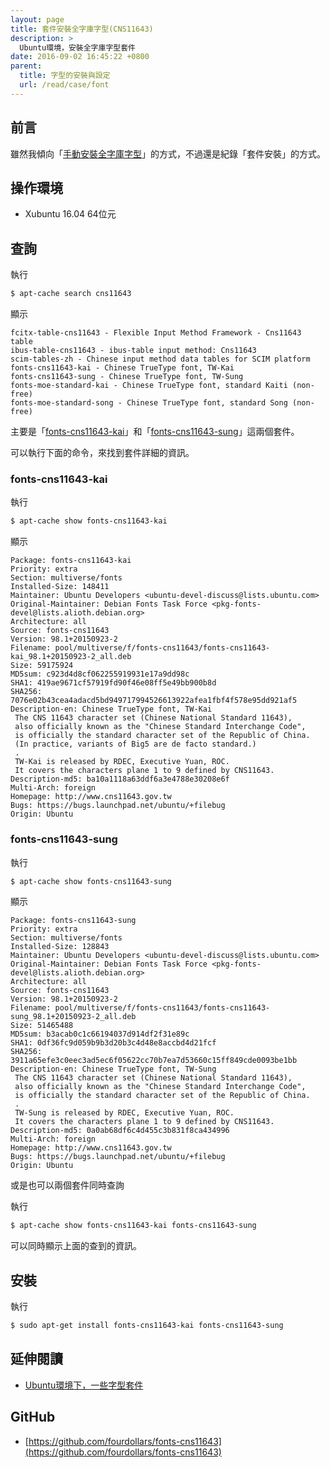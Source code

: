 ```yaml
---
layout: page
title: 套件安裝全字庫字型(CNS11643)
description: >
  Ubuntu環境，安裝全字庫字型套件
date: 2016-09-02 16:45:22 +0800
parent:
  title: 字型的安裝與設定
  url: /read/case/font
---
```


## 前言

雖然我傾向「[手動安裝全字庫字型](/book-ubuntu-qna/read/case/font/cns11643/install.html)」的方式，不過還是紀錄「套件安裝」的方式。

## 操作環境

* Xubuntu 16.04 64位元


## 查詢

執行

``` sh
$ apt-cache search cns11643
```

顯示

```
fcitx-table-cns11643 - Flexible Input Method Framework - Cns11643 table
ibus-table-cns11643 - ibus-table input method: Cns11643
scim-tables-zh - Chinese input method data tables for SCIM platform
fonts-cns11643-kai - Chinese TrueType font, TW-Kai
fonts-cns11643-sung - Chinese TrueType font, TW-Sung
fonts-moe-standard-kai - Chinese TrueType font, standard Kaiti (non-free)
fonts-moe-standard-song - Chinese TrueType font, standard Song (non-free)
```

主要是「[fonts-cns11643-kai](http://packages.ubuntu.com/xenial/fonts-cns11643-kai)」和「[fonts-cns11643-sung](http://packages.ubuntu.com/xenial/fonts-cns11643-sung)」這兩個套件。

可以執行下面的命令，來找到套件詳細的資訊。

### fonts-cns11643-kai

執行

``` sh
$ apt-cache show fonts-cns11643-kai
```

顯示

```
Package: fonts-cns11643-kai
Priority: extra
Section: multiverse/fonts
Installed-Size: 148411
Maintainer: Ubuntu Developers <ubuntu-devel-discuss@lists.ubuntu.com>
Original-Maintainer: Debian Fonts Task Force <pkg-fonts-devel@lists.alioth.debian.org>
Architecture: all
Source: fonts-cns11643
Version: 98.1+20150923-2
Filename: pool/multiverse/f/fonts-cns11643/fonts-cns11643-kai_98.1+20150923-2_all.deb
Size: 59175924
MD5sum: c923d4d8cf062255919931e17a9dd98c
SHA1: 419ae9671cf57919fd90f46e08ff5e49bb900b8d
SHA256: 7076e02b43cea4adacd5bd949717994526613922afea1fbf4f578e95dd921af5
Description-en: Chinese TrueType font, TW-Kai
 The CNS 11643 character set (Chinese National Standard 11643),
 also officially known as the "Chinese Standard Interchange Code",
 is officially the standard character set of the Republic of China.
 (In practice, variants of Big5 are de facto standard.)
 .
 TW-Kai is released by RDEC, Executive Yuan, ROC.
 It covers the characters plane 1 to 9 defined by CNS11643.
Description-md5: ba10a1118a63ddf6a3e4788e30208e6f
Multi-Arch: foreign
Homepage: http://www.cns11643.gov.tw
Bugs: https://bugs.launchpad.net/ubuntu/+filebug
Origin: Ubuntu

```

### fonts-cns11643-sung

執行

``` sh
$ apt-cache show fonts-cns11643-sung
```

顯示

```
Package: fonts-cns11643-sung
Priority: extra
Section: multiverse/fonts
Installed-Size: 128843
Maintainer: Ubuntu Developers <ubuntu-devel-discuss@lists.ubuntu.com>
Original-Maintainer: Debian Fonts Task Force <pkg-fonts-devel@lists.alioth.debian.org>
Architecture: all
Source: fonts-cns11643
Version: 98.1+20150923-2
Filename: pool/multiverse/f/fonts-cns11643/fonts-cns11643-sung_98.1+20150923-2_all.deb
Size: 51465488
MD5sum: b3acab0c1c66194037d914df2f31e89c
SHA1: 0df36fc9d059b9b3d20b3c4d48e8accbd4d21fcf
SHA256: 3911a65efe3c0eec3ad5ec6f05622cc70b7ea7d53660c15ff849cde0093be1bb
Description-en: Chinese TrueType font, TW-Sung
 The CNS 11643 character set (Chinese National Standard 11643),
 also officially known as the "Chinese Standard Interchange Code",
 is officially the standard character set of the Republic of China.
 .
 TW-Sung is released by RDEC, Executive Yuan, ROC.
 It covers the characters plane 1 to 9 defined by CNS11643.
Description-md5: 0a0ab68df6c4d455c3b831f8ca434996
Multi-Arch: foreign
Homepage: http://www.cns11643.gov.tw
Bugs: https://bugs.launchpad.net/ubuntu/+filebug
Origin: Ubuntu
```

或是也可以兩個套件同時查詢

執行

``` sh
$ apt-cache show fonts-cns11643-kai fonts-cns11643-sung
```

可以同時顯示上面的查到的資訊。

## 安裝

執行

``` sh
$ sudo apt-get install fonts-cns11643-kai fonts-cns11643-sung
```

## 延伸閱讀

* [Ubuntu環境下，一些字型套件](https://samwhelp.github.io/book-ubuntu-basic-skill/book/content/font/font-package.html)


## GitHub

* [https://github.com/fourdollars/fonts-cns11643](https://github.com/fourdollars/fonts-cns11643)
